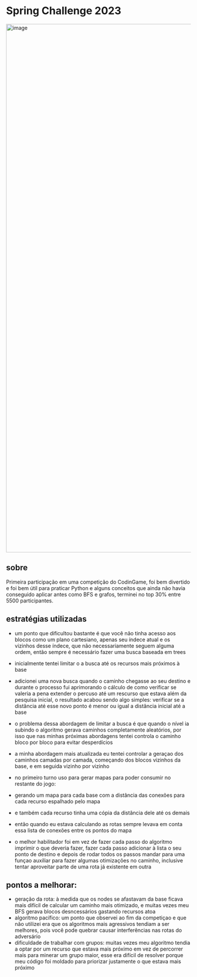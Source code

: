 # Spring Challenge 2023

<img width="1440" alt="image" src="https://github.com/lbricio/spring-challenge-2023/assets/81334995/4b63fb87-18e0-4e3d-b9ac-d13565050e8e">

## sobre
Primeira participação em uma competição do CodinGame, foi bem divertido e foi bem útil para praticar Python e alguns conceitos que
ainda não havia conseguido aplicar antes como BFS e grafos, terminei no top 30% entre 5500 participantes.

## estratégias utilizadas

- um ponto que dificultou bastante é que você não tinha acesso aos blocos como um plano cartesiano, apenas seu índece atual e os vizinhos
desse índece, que não necessariamente seguem alguma ordem, então sempre é necessário fazer uma busca baseada em trees
- inicialmente tentei limitar o a busca até os recursos mais próximos à base
- adicionei uma nova busca quando o caminho chegasse ao seu destino e durante o processo
fui aprimorando o cálculo de como verificar se valeria a pena extender o percuso até um rescurso que estava além da pesquisa inicial,
o resultado acabou sendo algo simples: verificar se a distância até esse novo ponto é menor ou igual a distância inicial até a base
- o problema dessa abordagem de limitar a busca é que quando o nível ia subindo o algoritmo gerava caminhos completamente aleatórios,
por isso que nas minhas próximas abordagens tentei controla o caminho bloco por bloco para evitar desperdícios

- a minha abordagem mais atualizada eu tentei controlar a geraçao dos caminhos camadas por camada, começando dos blocos vizinhos da base,
e em seguida vizinho por vizinho
- no primeiro turno uso para gerar mapas para poder consumir no restante do jogo:
- gerando um mapa para cada base com a distância das conexões para cada recurso espalhado pelo mapa
- e também cada recurso tinha uma cópia da distância dele até os demais
- então quando eu estava calculando as rotas sempre levava em conta essa lista de conexões entre os pontos do mapa
- o melhor habilitador foi em vez de fazer cada passo do algoritmo imprimir o que deveria fazer, fazer cada passo adicionar à
lista o seu ponto de destino e depois de rodar todos os passos mandar para uma funçao auxiliar para fazer algumas otimizações no caminho,
inclusive tentar aproveitar parte de uma rota já existente em outra

## pontos a melhorar:

- geração da rota: à medida que os nodes se afastavam da base ficava mais difícil de calcular um caminho mais otimizado, e muitas vezes meu BFS
gerava blocos desncessários gastando recursos atoa
- algoritmo pacífico: um ponto que observei ao fim da competiçao e que não utilizei era que os algoritmos mais agressivos tendiam a ser melhores,
pois você pode quebrar causar interferências nas rotas do adversário
- dificuldade de trabalhar com grupos: muitas vezes meu algoritmo tendia a optar por um recurso que estava mais próximo em vez de percorrer mais para minerar um grupo maior, esse era difícil de resolver porque meu código foi moldado para priorizar justamente o que estava mais próximo
 

